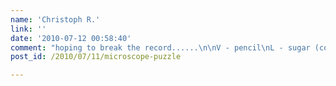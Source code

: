 ```yaml
---
name: 'Christoph R.'
link: ''
date: '2010-07-12 00:58:40'
comment: "hoping to break the record......\n\nV - pencil\nL - sugar (could also be salt, but than it would be unfair ^^)\n\nall of other pics i am not allowed to solve :(\n\n<strong>And 2 beers for Christoph R.! Maybe we'll meet tomorrow for having some drinks? :P</strong>"
post_id: /2010/07/11/microscope-puzzle

---
```




